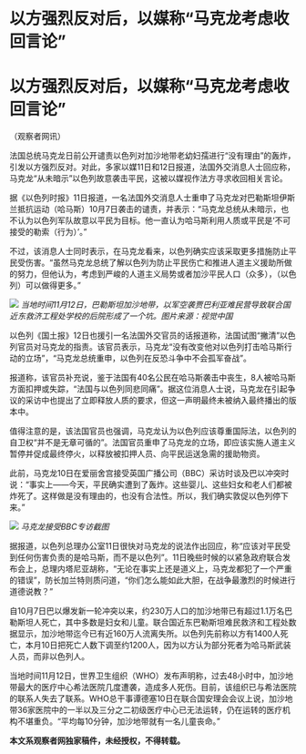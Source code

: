# 以方强烈反对后，以媒称“马克龙考虑收回言论”

# 以方强烈反对后，以媒称“马克龙考虑收回言论”

（观察者网讯）

法国总统马克龙日前公开谴责以色列对加沙地带老幼妇孺进行“没有理由”的轰炸，引发以方强烈反对。对此，多家以媒11日和12日报道，法国外交消息人士回应称，马克龙“从未暗示”以色列故意袭击平民，这被以媒视作法方寻求收回相关言论。

据《以色列时报》11日报道，一名法国外交消息人士重申了马克龙对巴勒斯坦伊斯兰抵抗运动（哈马斯）10月7日袭击的谴责，并表示：“马克龙总统从未暗示，也不认为以色列军队故意以平民为目标。他一直认为哈马斯利用人质或平民是‘不可接受的勒索（行为）’。”

不过，该消息人士同时表示，在马克龙看来，以色列确实应该采取更多措施防止平民受伤害。“虽然马克龙总统了解以色列为防止平民伤亡和推进人道主义援助所做的努力，但他认为，考虑到严峻的人道主义局势或者加沙平民人口（众多），（以色列）可以做得更多。”

![](https://inews.gtimg.com/om_bt/O9wiLEEF_i0uGunEZ9GwRToqvEtuHkzGity1YguOJQN5gAA/1000)
_当地时间11月12日，巴勒斯坦加沙地带，以军空袭贾巴利亚难民营导致联合国近东救济工程处学校的后院形成了一个坑。图片来源：视觉中国_

以色列《国土报》12日也援引一名法国外交官员的话报道称，法国试图“撇清”以色列官员对马克龙的指责。该官员表示，马克龙“没有改变他对以色列打击哈马斯行动的立场”，“马克龙总统重申，以色列在反恐斗争中不会孤军奋战”。

报道称，该官员补充说，鉴于法国有40名公民在哈马斯袭击中丧生，8人被哈马斯方面扣押或失踪，“法国与以色列同悲同痛”。据这位消息人士说，马克龙在引起争议的采访中也提出了立即释放人质的要求，但这一声明最终未被纳入最终播出的版本中。

值得注意的是，该法国官员也强调，马克龙认为以色列应该尊重国际法，以色列的自卫权“并不是无章可循的”。法国官员重申了马克龙的立场，即应该实施人道主义暂停并促成最终停火，以释放被扣押人员、向平民运送急需的援助物资。

此前，马克龙10日在爱丽舍宫接受英国广播公司（BBC）采访时谈及巴以冲突时说：“事实上——今天，平民确实遭到了轰炸。这些婴儿、这些妇女和老人们都被炸死了。这样做是没有理由的，也没有合法性。所以，我们确实敦促以色列停下来。”

![](https://inews.gtimg.com/om_bt/OHITGdRwPS7aGILX-4e3GEfdv6dOXns_z10d7eAzdRmXQAA/1000)
_马克龙接受BBC专访截图_

据报道，以色列总理办公室11日很快对马克龙的说法作出回应，称“应该对平民受到任何伤害负责的是哈马斯，而不是以色列”。11日晚些时候的以紧急政府联合发布会上，总理内塔尼亚胡称，“无论在事实上还是道义上，马克龙都犯了一个严重的错误”，防长加兰特则质问道，“你们怎么能如此大胆，在战争最激烈的时候进行道德说教？”

自10月7日巴以爆发新一轮冲突以来，约230万人口的加沙地带已有超过1.1万名巴勒斯坦人死亡，其中多数是妇女和儿童。联合国近东巴勒斯坦难民救济和工程处数据显示，加沙地带迄今已有近160万人流离失所。以色列先前称以方有1400人死亡，本月10日把死亡人数下调至约1200人，因为以方认为部分死者为哈马斯武装人员，而非以色列人。

当地时间11月12日，世界卫生组织（WHO）发布声明称，过去48小时中，加沙地带最大的医疗中心希法医院几度遭袭，造成多人死伤。目前，该组织已与希法医院的联系人失去了联系。WHO总干事谭德塞10日在联合国安理会会议上说，加沙地带36家医院中的一半以及三分之二初级医疗中心已无法运转，仍在运转的医疗机构不堪重负。“平均每10分钟，加沙地带就有一名儿童丧命。”

**本文系观察者网独家稿件，未经授权，不得转载。**

